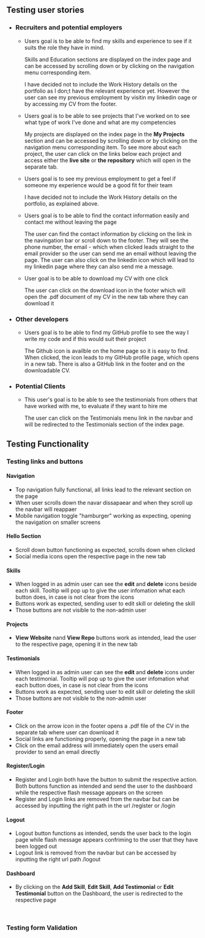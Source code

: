## Testing user stories

* ### **Recruiters and potential employers**

    * Users goal is to be able to find my skills and experience to see if it suits the role they have in mind.

        Skills and Education sections are displayed on the index page and can be accessed by scrolling down or by clicking on the navigation menu corresponding item.

        I have decided not to include the Work History details on the portfolio as I don;t have the relevant experience yet. However the user can see my previous employment by visitin my linkedin oage or by accessing my CV from the footer. 

    * Users goal is to be able to see projects that I've worked on to see what type of work I've done and what are my competencies 

        My projects are displayed on the index page in the **My Projects** section and can be accessed by scrolling down or by clicking on the navigation menu corresponding item. To see more about each project, the user can click on the links below each project and access either the **live site** or **the repository** which will open in the separate tab.

    * Users goal is to see my previous employment to get a feel if someone my experience would be a good fit for their team

        I have decided not to include the Work History details on the portfolio, as explained above.

    * Users goal is to be able to find the contact information easily and contact me without leaving the page

        The user can find the contact information by clicking on the link in the navingation bar or scroll down to the footer. They will see the phone number, the email - which when clicked leads straight to the email provider so the user can send me an email without leaving the page. The user can also click on the linkedin icon which will lead to my linkedin page where they can also send me a message. 

    * User goal is to be able to download my CV with one click
     
      The user can click on the download icon in the footer which will open the .pdf document of my CV in the new tab where they can download it

* ### **Other developers** 

    * Users goal is to be able to find my GitHub profile to see the way I write my code and if this would suit their project

        The Github icon is availble on the home page so it is easy to find. When clicked, the icon leads to my GitHub profile page, which opens in a new tab.
        There is also a GitHub link in the footer and on the downloadable CV.

* ### **Potential Clients** 
    * This user's goal is to be able to see the testimonials from others that have worked with me, to evaluate if they want to hire me

        The user can click on the Testimonials menu link in the navbar and will be redirected to the Testimonials section of the index page.

    
## Testing Functionality

 ### **Testing links and buttons**

#### Navigation

- Top navigation fully functional, all links lead to the relevant section on the page
- When user scrolls down the navar dissapaear and when they scroll up the navbar will reappaer
- Mobile navigation toggle "hamburger" working as expecting, opening the navigation on smaller screens


 #### Hello Section 

 - Scroll down button functioning as expected, scrolls down when clicked
 - Social media icons open the respective page in the new tab

 
#### Skills

- When logged in as admin user can see the **edit** and **delete** icons beside each skill. Tooltip will pop up to give the user infomation what each button does, in case is not clear from the icons
- Buttons work as expected, sending user to edit skill or deleting the skill
- Those buttons are not visible to the non-admin user 

#### Projects 

- **View Website** nand **View Repo** buttons work as intended, lead the user to the respective page, opening it in the new tab

#### Testimonials

- When logged in as admin user can see the **edit** and **delete** icons under each testimonial. Tooltip will pop up to give the user infomation what each button does, in case is not clear from the icons
- Buttons work as expected, sending user to edit skill or deleting the skill
- Those buttons are not visible to the non-admin user 

#### Footer 
 - Click on the arrow icon in the footer opens a .pdf file of the CV in the separate tab where user can download it
- Social links are functioning properly, opening the page in a new tab
- Click on the email address will immediately open the users email provider to send an email directly

#### Register/Login

- Register and Login both have the button to submit the respective action. Both buttons function as intended and send the user to the dashboard while the respective flash message appears on the screen 
- Register and Login links are  removed from the navbar but can be accessed by inputting the right path in the url  /register or /login

#### Logout

- Logout button functions as intended, sends the user back to the login page while flash message appears confriming to the user that they have been logged out
- Logout link is removed from the navbar but can be accessed by inputting the right url path /logout

#### Dashboard

- By clicking on the **Add Skill**, **Edit Skill**, **Add Testimonial** or **Edit Testimonial** button on the Dashboard, the user is redirected to the respective page

<br>  

 ### **Testing form Validation**